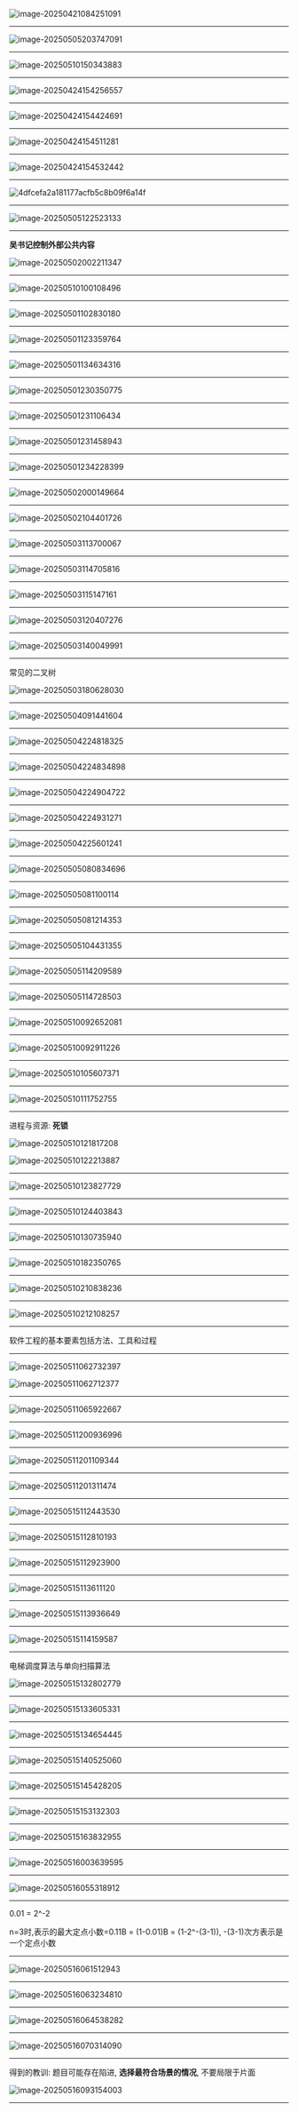 ![image-20250421084251091](../../images/image-20250421084251091.png)

---

![image-20250505203747091](../../images/image-20250505203747091.png)

---

![image-20250510150343883](../../images/image-20250510150343883.png)

---

![image-20250424154256557](../../images/image-20250424154256557.png)

---

![image-20250424154424691](../../images/image-20250424154424691.png)

---

![image-20250424154511281](../../images/image-20250424154511281.png)

---

![image-20250424154532442](../../images/image-20250424154532442.png)

---

![4dfcefa2a181177acfb5c8b09f6a14f](../../images/4dfcefa2a181177acfb5c8b09f6a14f.jpg)

---

![image-20250505122523133](../../images/image-20250505122523133.png)

---

**吴书记控制外部公共内容**

![image-20250502002211347](../../images/image-20250502002211347.png)

---

![image-20250510100108496](../../images/image-20250510100108496.png)

---

![image-20250501102830180](../../images/image-20250501102830180.png)

---

![image-20250501123359764](../../images/image-20250501123359764.png)

---

![image-20250501134634316](../../images/image-20250501134634316.png)

---

![image-20250501230350775](../../images/image-20250501230350775.png)

---

![image-20250501231106434](../../images/image-20250501231106434.png)

---

![image-20250501231458943](../../images/image-20250501231458943.png)

---

![image-20250501234228399](../../images/image-20250501234228399.png)

---

![image-20250502000149664](../../images/image-20250502000149664.png)

---

![image-20250502104401726](../../images/image-20250502104401726.png)

---

![image-20250503113700067](../../images/image-20250503113700067.png)

---

![image-20250503114705816](../../images/image-20250503114705816.png)

---

![image-20250503115147161](../../images/image-20250503115147161.png)

---

![image-20250503120407276](../../images/image-20250503120407276.png)

---

![image-20250503140049991](../../images/image-20250503140049991.png)

---

常见的二叉树

![image-20250503180628030](../../images/image-20250503180628030.png)

---

![image-20250504091441604](../../images/image-20250504091441604.png)

---

![image-20250504224818325](../../images/image-20250504224818325.png)

---

![image-20250504224834898](../../images/image-20250504224834898.png)

---

![image-20250504224904722](../../images/image-20250504224904722.png)

---

![image-20250504224931271](../../images/image-20250504224931271.png)

---

![image-20250504225601241](../../images/image-20250504225601241.png)

---

![image-20250505080834696](../../images/image-20250505080834696.png)

---

![image-20250505081100114](../../images/image-20250505081100114.png)

---

![image-20250505081214353](../../images/image-20250505081214353.png)

---

![image-20250505104431355](../../images/image-20250505104431355.png)

---

![image-20250505114209589](../../images/image-20250505114209589.png)

---

![image-20250505114728503](../../images/image-20250505114728503.png)

---

![image-20250510092652081](../../images/image-20250510092652081.png)

---

![image-20250510092911226](../../images/image-20250510092911226.png)

---

![image-20250510105607371](../../images/image-20250510105607371.png)

---

![image-20250510111752755](../../images/image-20250510111752755.png)

---

进程与资源: **死锁**

![image-20250510121817208](../../images/image-20250510121817208.png)

![image-20250510122213887](../../images/image-20250510122213887.png)

---

![image-20250510123827729](../../images/image-20250510123827729.png)

---

![image-20250510124403843](../../images/image-20250510124403843.png)

---

![image-20250510130735940](../../images/image-20250510130735940.png)

---

![image-20250510182350765](../../images/image-20250510182350765.png)

---

![image-20250510210838236](../../images/image-20250510210838236.png)

---

![image-20250510212108257](../../images/image-20250510212108257.png)

---

软件工程的基本要素包括方法、工具和过程

---

![image-20250511062732397](../../images/image-20250511062732397.png)

![image-20250511062712377](../../images/image-20250511062712377.png)

---

![image-20250511065922667](../../images/image-20250511065922667.png)

---

![image-20250511200936996](../../images/image-20250511200936996.png)

---

![image-20250511201109344](../../images/image-20250511201109344.png)

---

![image-20250511201311474](../../images/image-20250511201311474.png)

---

![image-20250515112443530](../../images/image-20250515112443530.png)

---

![image-20250515112810193](../../images/image-20250515112810193.png)

---

![image-20250515112923900](../../images/image-20250515112923900.png)

---

![image-20250515113611120](../../images/image-20250515113611120.png)

---

![image-20250515113936649](../../images/image-20250515113936649.png)

---

![image-20250515114159587](../../images/image-20250515114159587.png)

---

电梯调度算法与单向扫描算法

![image-20250515132802779](../../images/image-20250515132802779.png)

---

![image-20250515133605331](../../images/image-20250515133605331.png)

---

![image-20250515134654445](../../images/image-20250515134654445.png)

---

![image-20250515140525060](../../images/image-20250515140525060.png)

---

![image-20250515145428205](../../images/image-20250515145428205.png)

---

![image-20250515153132303](../../images/image-20250515153132303.png)

---

![image-20250515163832955](../../images/image-20250515163832955.png)

---

![image-20250516003639595](../../images/image-20250516003639595.png)

---

![image-20250516055318912](../../images/image-20250516055318912.png)

---

0.01 = 2^-2  

n=3时,表示的最大定点小数=0.11B = (1-0.01)B = (1-2^-(3-1)),  -(3-1)次方表示是一个定点小数

---

![image-20250516061512943](../../images/image-20250516061512943.png)

---

![image-20250516063234810](../../images/image-20250516063234810.png)

---

![image-20250516064538282](../../images/image-20250516064538282.png)

---

![image-20250516070314090](../../images/image-20250516070314090.png)

---

得到的教训: 题目可能存在陷进, **选择最符合场景的情况**, 不要局限于片面

![image-20250516093154003](../../images/image-20250516093154003.png)

---

